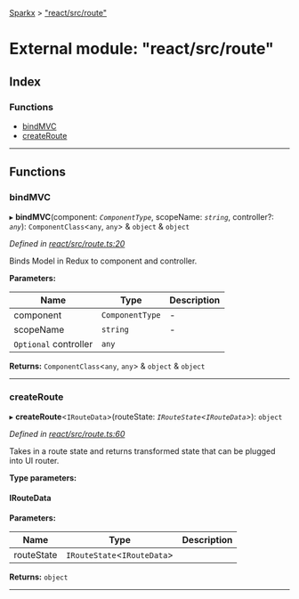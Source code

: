 [Sparkx](../README.md) > ["react/src/route"](../modules/_react_src_route_.md)

# External module: "react/src/route"

## Index

### Functions

* [bindMVC](_react_src_route_.md#bindmvc)
* [createRoute](_react_src_route_.md#createroute)

---

## Functions

<a id="bindmvc"></a>

###  bindMVC

▸ **bindMVC**(component: *`ComponentType`*, scopeName: *`string`*, controller?: *`any`*): `ComponentClass`<`any`, `any`> & `object` & `object`

*Defined in [react/src/route.ts:20](https://github.com/pushkar8723/sparkx/blob/54aa3d4/packages/react/src/route.ts#L20)*

Binds Model in Redux to component and controller.

**Parameters:**

| Name | Type | Description |
| ------ | ------ | ------ |
| component | `ComponentType` |  \- |
| scopeName | `string` |  \- |
| `Optional` controller | `any` |   |

**Returns:** `ComponentClass`<`any`, `any`> & `object` & `object`

___
<a id="createroute"></a>

###  createRoute

▸ **createRoute**<`IRouteData`>(routeState: *`IRouteState`<`IRouteData`>*): `object`

*Defined in [react/src/route.ts:60](https://github.com/pushkar8723/sparkx/blob/54aa3d4/packages/react/src/route.ts#L60)*

Takes in a route state and returns transformed state that can be plugged into UI router.

**Type parameters:**

#### IRouteData 
**Parameters:**

| Name | Type | Description |
| ------ | ------ | ------ |
| routeState | `IRouteState`<`IRouteData`> |   |

**Returns:** `object`

___

